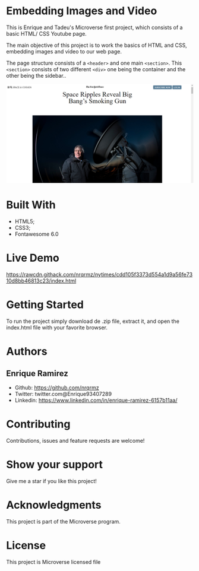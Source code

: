 # Embedding Images and Video
This is Enrique and Tadeu's Microverse first project, which consists of a basic HTML/ CSS Youtube page.

The main objective of this project is to work the basics of HTML and CSS, embedding images and video to our web page.

The page structure consists of a `<header>` and one main `<section>`. This `<section>` consists of two different `<div>` one being the container and the other being the sidebar..

![Project ScreenShot](/assets/preview.png)

# Built With
* HTML5;
* CSS3;
* Fontawesome 6.0

# Live Demo
https://rawcdn.githack.com/nrqrmz/nytimes/cdd105f3373d554a1d9a56fe7310d8bb46813c23/index.html

# Getting Started
To run the project simply download de .zip file, extract it, and open the index.html file with your favorite browser.

# Authors
## Enrique Ramirez
* Github: https://github.com/nrqrmz
* Twitter: twitter.com@Enrique93407289
* Linkedin: https://www.linkedin.com/in/enrique-ramirez-6157b11aa/

# Contributing
Contributions, issues and feature requests are welcome!

# Show your support
Give me a star if you like this project!

# Acknowledgments
This project is part of the Microverse program.

# License
This project is Microverse licensed file
